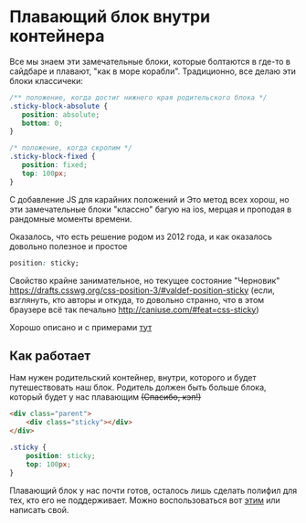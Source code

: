 # Плавающий блок внутри контейнера #

Все мы знаем эти замечательные блоки, которые болтаются в где-то в сайдбаре и плавают, "как в море корабли".
Традиционно, все делаю эти блоки классичеки:
```css
/** положение, когда достиг нижнего края родительского блока */
.sticky-block-absolute {
   position: absolute;
   bottom: 0;
}

/* положение, когда скролим */ 
.sticky-block-fixed {
   position: fixed;
   top: 100px;
}
```
C добавление JS для карайних положений и 
Это метод всех хорош, но эти замечательные блоки "классно" багую на ios, мерцая и проподая в рандомные моменты времени.

Оказалось, что есть решение родом из 2012 года, и как оказалось довольно полезное и простое
```css
position: sticky;
```
Свойство крайне занимательное, но текущее состояние "Черновик"
https://drafts.csswg.org/css-position-3/#valdef-position-sticky (если, взглянуть, кто авторы и откуда, то довольно странно, что в этом браузере всё так печально http://caniuse.com/#feat=css-sticky)

Хорошо описано и с примерами [тут](https://developer.mozilla.org/en-US/docs/Web/CSS/positionl#Sticky_positioning)

## Как работает ##
Нам нужен родительский контейнер, внутри, которого и будет путешествовать наш блок.
Родитель должен быть больше блока, который будет у нас плавающим ~~(Спасибо, кэп!)~~

```html
<div class="parent">
    <div class="sticky"></div>
</div>
```
```css
.sticky {
    position: sticky;
    top: 100px;
}
```

Плавающий блок у нас почти готов, осталось лишь сделать полифил для тех, кто его не поддерживает.
Можно воспользоваться вот [этим](https://github.com/filamentgroup/fixed-sticky) или написать свой.
